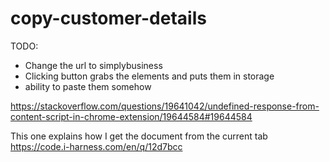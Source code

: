 # copy-customer-details

TODO:
- Change the url to simplybusiness
- Clicking button grabs the elements and puts them in storage
- ability to paste them somehow


https://stackoverflow.com/questions/19641042/undefined-response-from-content-script-in-chrome-extension/19644584#19644584


This one explains how I get the document from the current tab
https://code.i-harness.com/en/q/12d7bcc

